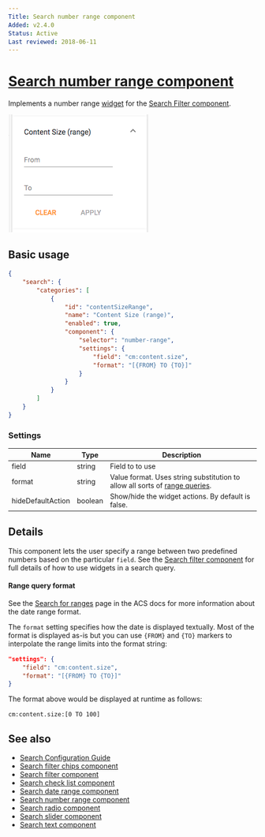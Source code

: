 ```yaml
---
Title: Search number range component
Added: v2.4.0
Status: Active
Last reviewed: 2018-06-11
---
```


# [Search number range component](../../../lib/content-services/src/lib/search/components/search-number-range/search-number-range.component.ts "Defined in search-number-range.component.ts")

Implements a number range [widget](../../../lib/testing/src/lib/core/pages/form/widgets/widget.ts) for the [Search Filter component](search-filter.component.md).

![Number Range Widget](../../docassets/images/search-number-range.png)

## Basic usage

```json
{
    "search": {
        "categories": [
            {
                "id": "contentSizeRange",
                "name": "Content Size (range)",
                "enabled": true,
                "component": {
                    "selector": "number-range",
                    "settings": {
                        "field": "cm:content.size",
                        "format": "[{FROM} TO {TO}]"
                    }
                }
            }
        ]
    }
}
```

### Settings

| Name | Type | Description |
| ---- | ---- | ----------- |
| field | string | Field to to use |
| format | string | Value format. Uses string substitution to allow all sorts of [range queries](https://docs.alfresco.com/5.2/concepts/rm-searchsyntax-ranges.html). |
| hideDefaultAction | boolean | Show/hide the widget actions. By default is false.

## Details

This component lets the user specify a range between two predefined numbers based on the
particular `field`. See the [Search filter component](search-filter.component.md) for full details of how to use widgets
in a search query.

#### Range query format

See the [Search for ranges](https://docs.alfresco.com/5.2/concepts/rm-searchsyntax-ranges.html) page in the ACS docs for more information about the date range format.

The `format` setting specifies how the date is displayed textually. Most of the format is
displayed as-is but you can use `{FROM}` and `{TO}` markers to interpolate the range limits
into the format string:

```json
"settings": {
    "field": "cm:content.size",
    "format": "[{FROM} TO {TO}]"
}
```

The format above would be displayed at runtime as follows:

```text
cm:content.size:[0 TO 100]
```

## See also

-   [Search Configuration Guide](../../user-guide/search-configuration-guide.md)
-   [Search filter chips component](search-filter-chips.component.md)
-   [Search filter component](search-filter.component.md)
-   [Search check list component](search-check-list.component.md)
-   [Search date range component](search-date-range.component.md)
-   [Search number range component](search-number-range.component.md)
-   [Search radio component](search-radio.component.md)
-   [Search slider component](search-slider.component.md)
-   [Search text component](search-text.component.md)

